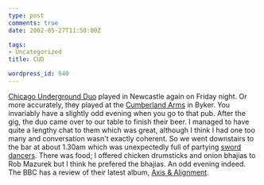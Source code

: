 ```yaml
---
type: post
comments: true
date: 2002-05-27T11:50:00Z

tags:
- Uncategorized
title: CUD

wordpress_id: 940
---
```


[Chicago Underground Duo](http://www.schl8hof.wels.at/images/duo2.jpg) played in Newcastle again on Friday night. Or more accurately, they played at the [Cumberland Arms](http://www.tyne-online.com/nightsout/pubshow.asp?record=159) in Byker. You invariably have a slightly odd evening when you go to that pub. After the gig, the duo came over to our table to finish their beer. I managed to have quite a lengthy chat to them which was great, although I think I had one too many and conversation wasn't exactly coherent. So we went downstairs to the bar at about 1.30am which was unexpectedly full of partying [sword dancers](http://www.efdss.org/library/sword.htm ). There was food; I offered chicken drumsticks and onion bhajias to Rob Mazurek but I think he prefered the bhajias. An odd evening indeed. The BBC has a review of their latest album, [Axis & Alignment](http://www.bbc.co.uk/music/jazz/reviews/chicagounder_axis.shtml).
